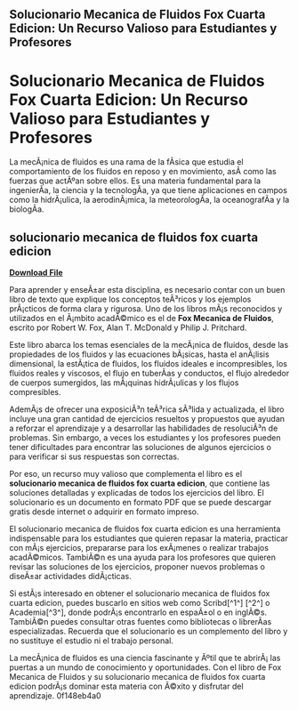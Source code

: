 ## Solucionario Mecanica de Fluidos Fox Cuarta Edicion: Un Recurso Valioso para Estudiantes y Profesores

  
# Solucionario Mecanica de Fluidos Fox Cuarta Edicion: Un Recurso Valioso para Estudiantes y Profesores
  
La mecÃ¡nica de fluidos es una rama de la fÃ­sica que estudia el comportamiento de los fluidos en reposo y en movimiento, asÃ­ como las fuerzas que actÃºan sobre ellos. Es una materia fundamental para la ingenierÃ­a, la ciencia y la tecnologÃ­a, ya que tiene aplicaciones en campos como la hidrÃ¡ulica, la aerodinÃ¡mica, la meteorologÃ­a, la oceanografÃ­a y la biologÃ­a.
 
## solucionario mecanica de fluidos fox cuarta edicion


[**Download File**](https://www.google.com/url?q=https%3A%2F%2Fcinurl.com%2F2tKytt&sa=D&sntz=1&usg=AOvVaw3qHfVBNEQ5tJ_RAzIs7uy5)

  
Para aprender y enseÃ±ar esta disciplina, es necesario contar con un buen libro de texto que explique los conceptos teÃ³ricos y los ejemplos prÃ¡cticos de forma clara y rigurosa. Uno de los libros mÃ¡s reconocidos y utilizados en el Ã¡mbito acadÃ©mico es el de **Fox Mecanica de Fluidos**, escrito por Robert W. Fox, Alan T. McDonald y Philip J. Pritchard.
  
Este libro abarca los temas esenciales de la mecÃ¡nica de fluidos, desde las propiedades de los fluidos y las ecuaciones bÃ¡sicas, hasta el anÃ¡lisis dimensional, la estÃ¡tica de fluidos, los fluidos ideales e incompresibles, los fluidos reales y viscosos, el flujo en tuberÃ­as y conductos, el flujo alrededor de cuerpos sumergidos, las mÃ¡quinas hidrÃ¡ulicas y los flujos compresibles.
  
AdemÃ¡s de ofrecer una exposiciÃ³n teÃ³rica sÃ³lida y actualizada, el libro incluye una gran cantidad de ejercicios resueltos y propuestos que ayudan a reforzar el aprendizaje y a desarrollar las habilidades de resoluciÃ³n de problemas. Sin embargo, a veces los estudiantes y los profesores pueden tener dificultades para encontrar las soluciones de algunos ejercicios o para verificar si sus respuestas son correctas.
  
Por eso, un recurso muy valioso que complementa el libro es el **solucionario mecanica de fluidos fox cuarta edicion**, que contiene las soluciones detalladas y explicadas de todos los ejercicios del libro. El solucionario es un documento en formato PDF que se puede descargar gratis desde internet o adquirir en formato impreso.
  
El solucionario mecanica de fluidos fox cuarta edicion es una herramienta indispensable para los estudiantes que quieren repasar la materia, practicar con mÃ¡s ejercicios, prepararse para los exÃ¡menes o realizar trabajos acadÃ©micos. TambiÃ©n es una ayuda para los profesores que quieren revisar las soluciones de los ejercicios, proponer nuevos problemas o diseÃ±ar actividades didÃ¡cticas.
  
Si estÃ¡s interesado en obtener el solucionario mecanica de fluidos fox cuarta edicion, puedes buscarlo en sitios web como Scribd[^1^] [^2^] o Academia[^3^], donde podrÃ¡s encontrarlo en espaÃ±ol o en inglÃ©s. TambiÃ©n puedes consultar otras fuentes como bibliotecas o librerÃ­as especializadas. Recuerda que el solucionario es un complemento del libro y no sustituye el estudio ni el trabajo personal.
  
La mecÃ¡nica de fluidos es una ciencia fascinante y Ãºtil que te abrirÃ¡ las puertas a un mundo de conocimiento y oportunidades. Con el libro de Fox Mecanica de Fluidos y su solucionario mecanica de fluidos fox cuarta edicion podrÃ¡s dominar esta materia con Ã©xito y disfrutar del aprendizaje.
 0f148eb4a0
